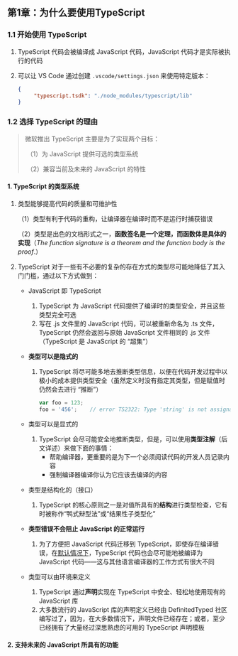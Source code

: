 ## 第1章：为什么要使用TypeScript

### 1.1 开始使用 TypeScript

1. TypeScript 代码会被编译成 JavaScript 代码，JavaScript 代码才是实际被执行的代码

2. 可以让 VS Code 通过创建 `.vscode/settings.json` 来使用特定版本：

   ```json
   {
    	"typescript.tsdk": "./node_modules/typescript/lib"
   }
   ```

### 1.2 选择 TypeScript 的理由

> 微软推出 TypeScript 主要是为了实现两个目标：
>
> ​	（1）为 JavaScript 提供可选的类型系统
>
> ​	（2）兼容当前及未来的 JavaScript 的特性

#### 1. TypeScript 的类型系统

1. 类型能够提高代码的质量和可维护性

   （1）类型有利于代码的重构，让编译器在编译时而不是运行时捕获错误

   （2）类型是出色的文档形式之一，**函数签名是一个定理，而函数体是具体的实现**（*The function signature is a theorem and the function body is the proof*.）

2. TypeScript 对于一些有不必要的复杂的存在方式的类型尽可能地降低了其入门门槛，通过以下方式做到：

   - JavaScript 即 TypeScript

     	1. TypeScript 为 JavaScript 代码提供了编译时的类型安全，并且这些类型完全可选
      	2. 写在 .js 文件里的 JavaScript 代码，可以被重新命名为 .ts 文件，TypeScript 仍然会返回与原始 JavaScript 文件相同的 .js 文件（TypeScript 是 JavaScript 的 “超集”）

   - **类型可以是隐式的**

     1. TypeScript 将尽可能多地去推断类型信息，以便在代码开发过程中以极小的成本提供类型安全（虽然定义时没有指定其类型，但是赋值时仍然会去进行 “推断”）

        ```ts
        var foo = 123;
        foo = '456';	// error TS2322: Type 'string' is not assignable to type 'number'.
        ```

   - 类型可以是显式的

     1. TypeScript 会尽可能安全地推断类型，但是，可以使用**类型注解**（后文详述）来做下面的事情：
        - 帮助编译器，更重要的是为下一个必须阅读代码的开发人员记录内容
        - 强制编译器编译你认为它应该去编译的内容

   - 类型是结构化的（接口）

     1. TypeScript 的核心原则之一是对值所具有的**结构**进行类型检查，它有时被称作“鸭式辩型法”或“结果性子类型化”

   - **类型错误不会阻止 JavaScript 的正常运行**

     1. 为了方便把 JavaScript 代码迁移到 TypeScript，即使存在编译错误，在<u>默认情况下</u>，TypeScript 代码也会尽可能地被编译为 JavaScript 代码——这与其他语言编译器的工作方式有很大不同

   - 类型可以由环境来定义

     1. TypeScript 通过**声明**实现在 TypeScript 中安全、轻松地使用现有的 JavaScript 库
     2. 大多数流行的 JavaScript 库的声明定义已经由 DefinitedTyped 社区编写过了，因为，在大多数情况下，声明文件已经存在；或者，至少已经拥有了大量经过深思熟虑的可用的 TypeScript 声明模板

#### 2. 支持未来的 JavaScript 所具有的功能
